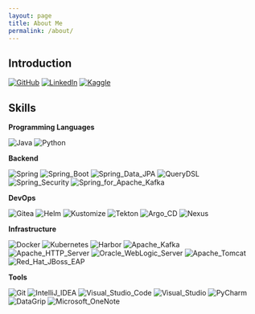 ```yaml
---
layout: page
title: About Me
permalink: /about/
---
```


## Introduction

[![GitHub](https://img.shields.io/badge/GitHub-100000?style=for-the-badge&logo=github&logoColor=white)](https://github.com/codejsha) [![LinkedIn](https://img.shields.io/badge/LinkedIn-0077B5?style=for-the-badge&logo=linkedin&logoColor=white)](https://www.linkedin.com/in/codejsha/) [![Kaggle](https://img.shields.io/badge/Kaggle-20BEFF?style=for-the-badge&logo=Kaggle&logoColor=white)](https://www.kaggle.com/codejsha)

## Skills

**Programming Languages**

![Java](https://img.shields.io/badge/Java-ED8B00?style=for-the-badge&logo=java&logoColor=white) ![Python](https://img.shields.io/badge/Python-3776AB?style=for-the-badge&logo=python&logoColor=white)

**Backend**

![Spring](https://img.shields.io/badge/Spring-6DB33F?style=for-the-badge&logo=spring&logoColor=white) ![Spring_Boot](https://img.shields.io/badge/Spring_Boot-6DB33F?style=for-the-badge&logo=spring-boot&logoColor=white) ![Spring_Data_JPA](https://img.shields.io/badge/Spring_Data_JPA-6DB33F?style=for-the-badge&logo=spring&logoColor=white) ![QueryDSL](https://img.shields.io/badge/QueryDSL-3E87D0?style=for-the-badge&logo=querydsl&logoColor=white) ![Spring_Security](	https://img.shields.io/badge/Spring_Security-6DB33F?style=for-the-badge&logo=Spring-Security&logoColor=white) ![Spring_for_Apache_Kafka](https://img.shields.io/badge/Spring_for_Apache_Kafka-6DB33F?style=for-the-badge&logo=spring&logoColor=white)

**DevOps**

![Gitea](https://img.shields.io/badge/Gitea-609926?style=for-the-badge&logo=gitea&logoColor=white) ![Helm](https://img.shields.io/badge/Helm-0F1689?style=for-the-badge&logo=helm&logoColor=white) ![Kustomize](https://img.shields.io/badge/Kustomize-3E5FA8?style=for-the-badge&logo=kustomize&logoColor=white) ![Tekton](https://img.shields.io/badge/Tekton-FD495C?style=for-the-badge&logo=tekton&logoColor=white) ![Argo_CD](https://img.shields.io/badge/Argo_CD-EF7B4D?style=for-the-badge&logo=argo&logoColor=white) ![Nexus](https://img.shields.io/badge/Nexus-1ABA73?style=for-the-badge&logo=nexus&logoColor=white)

**Infrastructure**

![Docker](https://img.shields.io/badge/Docker-2496ED?style=for-the-badge&logo=docker&logoColor=white) ![Kubernetes](https://img.shields.io/badge/Kubernetes-326CE5?style=for-the-badge&logo=kubernetes&logoColor=white) ![Harbor](https://img.shields.io/badge/Harbor-60B932?style=for-the-badge&logo=harbor&logoColor=white) ![Apache_Kafka](https://img.shields.io/badge/Apache_Kafka-231F20?style=for-the-badge&logo=apache-kafka&logoColor=white) ![Apache_HTTP_Server](https://img.shields.io/badge/Apache_HTTP_Server-D22128?style=for-the-badge&logo=apache&logoColor=white) ![Oracle_WebLogic_Server](https://img.shields.io/badge/Oracle_WebLogic_Server-F80000?style=for-the-badge&logo=oracle&logoColor=white) ![Apache_Tomcat](https://img.shields.io/badge/Apache_Tomcat-F8DC75?style=for-the-badge&logo=apache-tomcat&logoColor=black) ![Red_Hat_JBoss_EAP](https://img.shields.io/badge/Red_Hat_JBoss_EAP-EE0000?style=for-the-badge&logo=redhat&logoColor=white)

**Tools**

![Git](https://img.shields.io/badge/Git-F05032?style=for-the-badge&logo=git&logoColor=white) ![IntelliJ_IDEA](https://img.shields.io/badge/IntelliJ_IDEA-000000?style=for-the-badge&logo=intellij-idea&logoColor=white) ![Visual_Studio_Code](https://img.shields.io/badge/Visual_Studio_Code-007ACC?style=for-the-badge&logo=visual-studio-code&logoColor=white) ![Visual_Studio](https://img.shields.io/badge/Visual_Studio-5C2D91?style=for-the-badge&logo=visual-studio&logoColor=white) ![PyCharm](https://img.shields.io/badge/PyCharm-000000?style=for-the-badge&logo=pycharm&logoColor=white) ![DataGrip](https://img.shields.io/badge/DataGrip-000000?style=for-the-badge&logo=datagrip&logoColor=white) ![Microsoft_OneNote](https://img.shields.io/badge/Microsoft_OneNote-7719AA?style=for-the-badge&logo=microsoft-onenote&logoColor=white)
